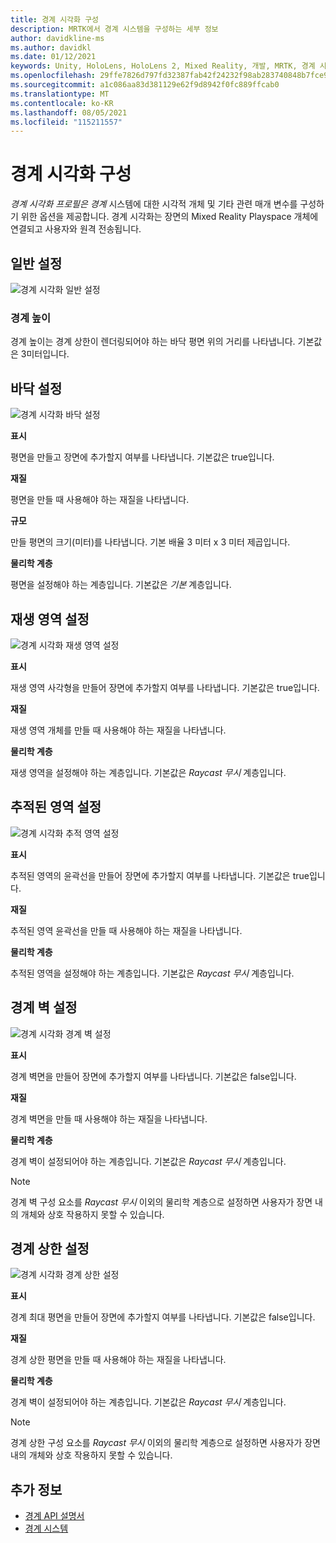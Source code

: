```yaml
---
title: 경계 시각화 구성
description: MRTK에서 경계 시스템을 구성하는 세부 정보
author: davidkline-ms
ms.author: davidkl
ms.date: 01/12/2021
keywords: Unity, HoloLens, HoloLens 2, Mixed Reality, 개발, MRTK, 경계 시스템,
ms.openlocfilehash: 29ffe7826d797fd32387fab42f24232f98ab283740848b7fce928718f95f0fc9
ms.sourcegitcommit: a1c086aa83d381129e62f9d8942f0fc889ffcab0
ms.translationtype: MT
ms.contentlocale: ko-KR
ms.lasthandoff: 08/05/2021
ms.locfileid: "115211557"
---
```

# <a name="configuring-boundary-visualization"></a>경계 시각화 구성

*경계 시각화 프로필은 경계* 시스템에 대한 시각적 개체 및 기타 관련 매개 변수를 구성하기 위한 옵션을 제공합니다. 경계 시각화는 장면의 Mixed Reality Playspace 개체에 연결되고 사용자와 원격 전송됩니다.

## <a name="general-settings"></a>일반 설정

![경계 시각화 일반 설정](../images/boundary/BoundaryVisualizationGeneralSettings.png)

### <a name="boundary-height"></a>경계 높이

경계 높이는 경계 상한이 렌더링되어야 하는 바닥 평면 위의 거리를 나타냅니다. 기본값은 3미터입니다.

## <a name="floor-settings"></a>바닥 설정

![경계 시각화 바닥 설정](../images/boundary/BoundaryVisualizationFloorSettings.png)

**표시**

평면을 만들고 장면에 추가할지 여부를 나타냅니다. 기본값은 true입니다.

**재질**

평면을 만들 때 사용해야 하는 재질을 나타냅니다.

**규모**

만들 평면의 크기(미터)를 나타냅니다. 기본 배율 3 미터 x 3 미터 제곱입니다.

**물리학 계층**

평면을 설정해야 하는 계층입니다. 기본값은 *기본* 계층입니다.

## <a name="play-area-settings"></a>재생 영역 설정

![경계 시각화 재생 영역 설정](../images/boundary/BoundaryVisualizationPlayAreaSettings.png)

**표시**

재생 영역 사각형을 만들어 장면에 추가할지 여부를 나타냅니다. 기본값은 true입니다.

**재질**

재생 영역 개체를 만들 때 사용해야 하는 재질을 나타냅니다.

**물리학 계층**

재생 영역을 설정해야 하는 계층입니다. 기본값은 *Raycast 무시* 계층입니다.

## <a name="tracked-area-settings"></a>추적된 영역 설정

![경계 시각화 추적 영역 설정](../images/boundary/BoundaryVisualizationTrackedAreaSettings.png)

**표시**

추적된 영역의 윤곽선을 만들어 장면에 추가할지 여부를 나타냅니다. 기본값은 true입니다.

**재질**

추적된 영역 윤곽선을 만들 때 사용해야 하는 재질을 나타냅니다.

**물리학 계층**

추적된 영역을 설정해야 하는 계층입니다. 기본값은 *Raycast 무시* 계층입니다.

## <a name="boundary-wall-settings"></a>경계 벽 설정

![경계 시각화 경계 벽 설정](../images/boundary/BoundaryVisualizationWallSettings.png)

**표시**

경계 벽면을 만들어 장면에 추가할지 여부를 나타냅니다. 기본값은 false입니다.

**재질**

경계 벽면을 만들 때 사용해야 하는 재질을 나타냅니다.

**물리학 계층**

경계 벽이 설정되어야 하는 계층입니다. 기본값은 *Raycast 무시* 계층입니다.

> [!NOTE]
> 경계 벽 구성 요소를 *Raycast 무시* 이외의 물리학 계층으로 설정하면 사용자가 장면 내의 개체와 상호 작용하지 못할 수 있습니다.

## <a name="boundary-ceiling-settings"></a>경계 상한 설정

![경계 시각화 경계 상한 설정](../images/boundary/BoundaryVisualizationCeilingSettings.png)

**표시**

경계 최대 평면을 만들어 장면에 추가할지 여부를 나타냅니다. 기본값은 false입니다.

**재질**

경계 상한 평면을 만들 때 사용해야 하는 재질을 나타냅니다.

**물리학 계층**

경계 벽이 설정되어야 하는 계층입니다. 기본값은 *Raycast 무시* 계층입니다.

> [!NOTE]
> 경계 상한 구성 요소를 *Raycast 무시* 이외의 물리학 계층으로 설정하면 사용자가 장면 내의 개체와 상호 작용하지 못할 수 있습니다.

## <a name="see-also"></a>추가 정보

- [경계 API 설명서](xref:Microsoft.MixedReality.Toolkit.Boundary)
- [경계 시스템](boundary-system-getting-started.md)
